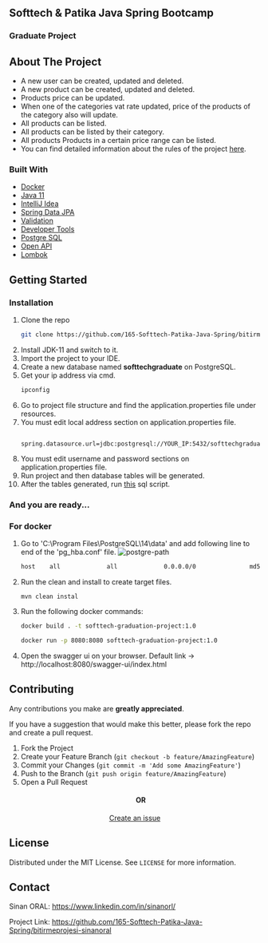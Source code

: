 <div id="top"></div>
<div>
  <h2> Softtech & Patika Java Spring Bootcamp</h2>
    <h3>Graduate Project</h3>
</div>

<!-- ABOUT THE PROJECT -->
## About The Project
* A new user can be created, updated and deleted.
* A new product can be created, updated and deleted.
* Products price can be updated.
* When one of the categories vat rate updated, price of the products of the category also will update.
* All products can be listed.
* All products can be listed by their category.
* All products Products in a certain price range can be listed.
* You can find detailed information about the rules of the project [here](https://github.com/165-Softtech-Patika-Java-Spring/BitirmeProjesi).

### Built With
* [Docker](https://www.docker.com/)
* [Java 11](https://www.oracle.com/tr/java/technologies/javase/jdk11-archive-downloads.html)
* [IntelliJ Idea](https://www.jetbrains.com/idea)
* [Spring Data JPA](https://spring.io/projects/spring-data-jpa)
* [Validation](https://spring.io/guides/gs/validating-form-input)
* [Developer Tools](https://docs.spring.io/spring-boot/docs/1.5.16.RELEASE/reference/html/using-boot-devtools.html)
* [Postgre SQL](https://www.postgresql.org/)
* [Open API](https://springdoc.org)
* [Lombok](https://projectlombok.org)

<!-- GETTING STARTED -->
## Getting Started
### Installation
1. Clone the repo
   ```sh
   git clone https://github.com/165-Softtech-Patika-Java-Spring/bitirmeprojesi-sinanoral.git
   ```
2. Install JDK-11 and switch to it.
3. Import the project to your IDE.
4. Create a new database named **softtechgraduate** on PostgreSQL.
5. Get your ip address via cmd.
   ```sh
   ipconfig
   ```
6. Go to project file structure and find the application.properties file under resources.
7. You must edit local address section on application.properties file.
   ```
    spring.datasource.url=jdbc:postgresql://YOUR_IP:5432/softtechgraduate
   ```
8. You must edit username and password sections on application.properties file.
9. Run project and then database tables will be generated.
10. After the tables generated, run [this](https://github.com/165-Softtech-Patika-Java-Spring/bitirmeprojesi-sinanoral/blob/main/src/main/resources/import_categories.sql) sql script.
### And you are ready...

### For docker

1. Go to 'C:\Program Files\PostgreSQL\14\data' and add following line to end of the 'pg_hba.conf' file.
    ![postgre-path](https://user-images.githubusercontent.com/10232721/151714910-0d9f2a7f-5246-47b8-a8ea-bd5223e1b5e8.png)
    ```sh
    host    all             all             0.0.0.0/0            	md5
    ```
2. Run the clean and install to create target files.
    ```
    mvn clean instal
    ```
3. Run the following docker commands:
   ```sh
   docker build . -t softtech-graduation-project:1.0
   ```
   ```sh
   docker run -p 8080:8080 softtech-graduation-project:1.0
   ```
4. Open the swagger ui on your browser. Default link -> http://localhost:8080/swagger-ui/index.html

<!-- CONTRIBUTING -->
## Contributing
Any contributions you make are **greatly appreciated**.

If you have a suggestion that would make this better, please fork the repo and create a pull request.

1. Fork the Project
2. Create your Feature Branch (`git checkout -b feature/AmazingFeature`)
3. Commit your Changes (`git commit -m 'Add some AmazingFeature'`)
4. Push to the Branch (`git push origin feature/AmazingFeature`)
5. Open a Pull Request
   <h4 align="center"> OR </h4>
<p align="center"><a href="https://github.com/165-Softtech-Patika-Java-Spring/bitirmeprojesi-sinanoral/issues">Create an issue</a> </p>

<!-- LICENSE -->
## License
Distributed under the MIT License. See `LICENSE` for more information.

<!-- CONTACT -->
## Contact
Sinan ORAL: https://www.linkedin.com/in/sinanorl/

Project Link: https://github.com/165-Softtech-Patika-Java-Spring/bitirmeprojesi-sinanoral

